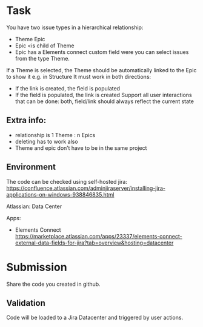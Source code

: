  # Task
You have two issue types in a hierarchical relationship:
- Theme <is parent of> Epic
- Epic <is child of Theme
- Epic has a Elements connect custom field were you can select issues from the type Theme.

If a Theme is selected, the Theme should be automatically linked to the Epic to show it e.g. in Structure
It must work in both directions:
- If the link is created, the field is populated
- If the field is populated, the link is created
Support all user interactions that can be done: both, field/link should always reflect the current state

## Extra info:
- relationship is 1 Theme : n Epics
- deleting has to work also
- Theme and epic don’t have to be in the same project

## Environment
The code can be checked using self-hosted jira: https://confluence.atlassian.com/adminjiraserver/installing-jira-applications-on-windows-938846835.html

Atlassian: Data Center

Apps: 
- Elements Connect https://marketplace.atlassian.com/apps/23337/elements-connect-external-data-fields-for-jira?tab=overview&hosting=datacenter


# Submission
Share the code you created in github. 

## Validation
Code will be loaded to a Jira Datacenter and triggered by user actions.
 

